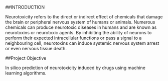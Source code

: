 ##INTRODUCTION 
 
Neurotoxicity refers to the direct or indirect effect of chemicals that damage the brain or peripheral nervous system of humans or animals. Numerous chemicals can produce neurotoxic diseases 
in humans and are known as neurotoxins or neurotoxic agents. By inhibiting the ability of neurons to perform their expected intracellular functions or pass a signal to a neighbouring cell, 
neurotoxins can induce systemic nervous system arrest or even nervous tissue death.  

##Project Objective

In silico prediction of neurotoxicity induced by drugs using machine learning algorithms.

